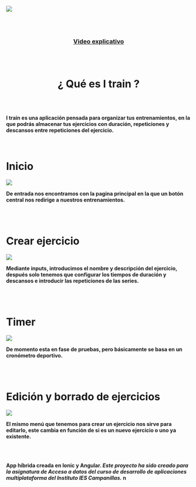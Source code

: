 ![](img/logo.png)


<br/>
<br/>
<h3 align="center">
  <a href="https://youtu.be/G0KQ8WiFRAg"><b>Video explicativo<b/></a> 
</h3>

                                
<br/>
<br/>

<h1 align="center">
 ¿ Qué es I train ?
  </h1> 
  
<br/>
<br/>

I train es una aplicación pensada para organizar tus entrenamientos, en la que podrás almacenar tus ejercicios con duración, repeticiones y descansos entre repeticiones del ejercicio.
<br/>
<br/>
<br/>

# Inicio

![](img/01.gif)

De entrada nos encontramos con la pagina principal en la que un botón central nos redirige a nuestros entrenamientos.

<br/>
<br/>

# Crear ejercicio 

![](img/02.gif)

Mediante inputs, introducimos el nombre y descripción del ejercicio, después solo tenemos que configurar los tiempos de duración y descansos e introducir las repeticiones de las series.

<br/>
<br/>

# Timer 

![](img/03.gif)

De momento esta en fase de pruebas, pero básicamente se basa en un cronómetro deportivo.

<br/>
<br/>

# Edición y borrado de ejercicios

![](img/04.gif)

El mismo menú que tenemos para crear un ejercicio nos sirve para editarlo, este cambia en función de si es un nuevo ejercicio o uno ya existente.

<br/>
<br/>


**App híbrida creada en Ionic y Angular.**
_Este proyecto ha sido creado para la asignatura de Acceso a datos del curso de desarrollo de aplicaciones multiplataforma
del Instituto IES Campanillas._
n
